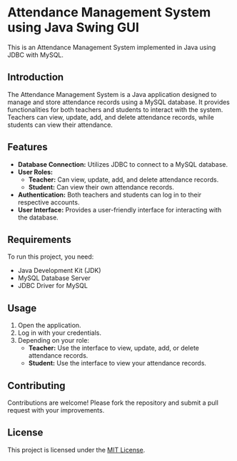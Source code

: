 # Attendance Management System using Java Swing GUI

This is an Attendance Management System implemented in Java using JDBC with MySQL.

## Introduction

The Attendance Management System is a Java application designed to manage and store attendance records using a MySQL database. It provides functionalities for both teachers and students to interact with the system. Teachers can view, update, add, and delete attendance records, while students can view their attendance.

## Features

- **Database Connection:** Utilizes JDBC to connect to a MySQL database.
- **User Roles:** 
  - **Teacher:** Can view, update, add, and delete attendance records.
  - **Student:** Can view their own attendance records.
- **Authentication:** Both teachers and students can log in to their respective accounts.
- **User Interface:** Provides a user-friendly interface for interacting with the database.

## Requirements

To run this project, you need:

- Java Development Kit (JDK)
- MySQL Database Server
- JDBC Driver for MySQL

## Usage

1. Open the application.
2. Log in with your credentials.
3. Depending on your role:
    - **Teacher:** Use the interface to view, update, add, or delete attendance records.
    - **Student:** Use the interface to view your attendance records.

## Contributing

Contributions are welcome! Please fork the repository and submit a pull request with your improvements.

## License

This project is licensed under the [MIT License](LICENSE).
